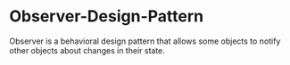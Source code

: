 # Observer-Design-Pattern
 
Observer is a behavioral design pattern that allows some objects to notify other objects about changes in their state.
